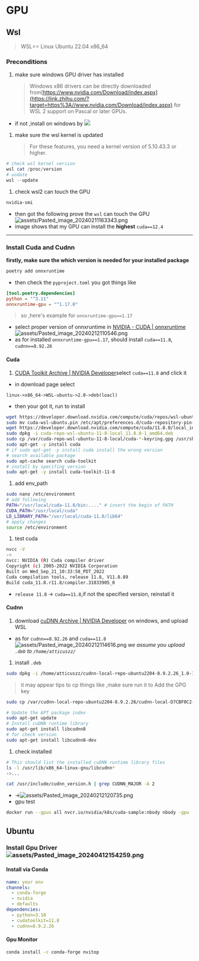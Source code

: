 # GPU

## Wsl

> WSL== Linux Ubuntu 22.04 x86_64

### Preconditions

1. make sure windows GPU driver has installed

   > Windows x86 drivers can be directly downloaded from[https://www.nvidia.com/Download/index.aspx](https://link.zhihu.com/?target=https%3A//www.nvidia.com/Download/index.aspx) for WSL 2 support on Pascal or later GPUs.

- if not ,install on windows by ![](assets/Pasted_image_20240212111245.png)

1. make sure the wsl kernel is updated

   > For these features, you need a kernel version of 5.10.43.3 or higher.

```powershell
# check wsl kernel version
wsl cat /proc/version
# uodate
wsl --update
```

1. check wsl2 can touch the GPU

```bash
nvidia-smi
```

- then got the following prove the `wsl` can touch the GPU![assets/Pasted_image_20240211163343.png](assets/Pasted_image_20240211163343.png)
- image shows that my GPU can install the __highest__ `cuda==12.4`

---

### Install Cuda and Cudnn

__firstly, make sure the which version is needed for your installed package__

```bash
poetry add onnxruntime
```

- then check the `pyproject.toml` you got things like

```toml
[tool.poetry.dependencies]
python = "^3.11"
onnxruntime-gpu = "^1.17.0"
```

> so ,here's example for `onnxruntime-gpu==1.17`

- select proper version of onnxruntime in [NVIDIA - CUDA | onnxruntime](https://onnxruntime.ai/docs/execution-providers/CUDA-ExecutionProvider.html)
  ![assets/Pasted_image_20240212110546.png](assets/Pasted_image_20240212110546.png)
- as for installed `onnxruntime-gpu==1.17`, should install `cuda==11.8`, `cudnn==8.92.26`

#### Cuda

1. [CUDA Toolkit Archive | NVIDIA Developer](https://developer.nvidia.com/cuda-toolkit-archive)select `cuda==11.8` and click it

- in download page select

```
linux->x86_64->WSL-ubuntu->2.0->deb(loacl)
```

- then your got it, run to install

```bash
wget https://developer.download.nvidia.com/compute/cuda/repos/wsl-ubuntu/x86_64/cuda-wsl-ubuntu.pin
sudo mv cuda-wsl-ubuntu.pin /etc/apt/preferences.d/cuda-repository-pin-600
wget https://developer.download.nvidia.com/compute/cuda/11.8.0/local_installers/cuda-repo-wsl-ubuntu-11-8-local_11.8.0-1_amd64.deb
sudo dpkg -i cuda-repo-wsl-ubuntu-11-8-local_11.8.0-1_amd64.deb
sudo cp /var/cuda-repo-wsl-ubuntu-11-8-local/cuda-*-keyring.gpg /usr/share/keyrings/sudo apt-get update
sudo apt-get -y install cuda
# if sudo apt-get -y install cuda install the wrong version
# search available package
sudo apt-cache search cuda-toolkit
# install by specifing version
sudo apt-get -y install cuda-toolkit-11-8
```

1. add env_path

```bash
sudo nano /etc/environment
# add following
PATH="/usr/local/cuda-11.8/bin:...." # insert the begin of PATH
CUDA_PATH="/usr/local/cuda"
LD_LIBRARY_PATH="/usr/local/cuda-11.8/lib64"
# apply changes
source /etc/environment
```

1. test cuda

```bash
nvcc -V
->
nvcc: NVIDIA (R) Cuda compiler driver
Copyright (c) 2005-2022 NVIDIA Corporation
Built on Wed_Sep_21_10:33:58_PDT_2022
Cuda compilation tools, release 11.8, V11.8.89
Build cuda_11.8.r11.8/compiler.31833905_0
```

- `release 11.8` -> `cuda==11.8`,if not the specified version, reinstall it

#### Cudnn

1. download [cuDNN Archive | NVIDIA Developer](https://developer.nvidia.com/rdp/cudnn-archive) on windows, and upload WSL

- as for `cudnn==8.92.26` and `cuda==11.8` ![assets/Pasted_image_20240212114616.png](assets/Pasted_image_20240212114616.png)
  _we assume you upload `.deb` to `/home/atticuszz/`_

1. install `.deb`

```bash
sudo dpkg -i /home/atticuszz/cudnn-local-repo-ubuntu2204-8.9.2.26_1.0-1_amd64.deb
```

> it may appear tips to cp things like ,make sure run it to Add the GPG key

```bash
sudo cp /var/cudnn-local-repo-ubuntu2204-8.9.2.26/cudnn-local-D7CBF0C2-keyring.gpg /usr/share/keyrings/

# Update the APT package index
sudo apt-get update
# Install cuDNN runtime library
sudo apt-get install libcudnn8
# for check version
sudo apt-get install libcudnn8-dev
```

1. check installed

```bash
# This should list the installed cuDNN runtime library files
ls -l /usr/lib/x86_64-linux-gnu/libcudnn*
->...

cat /usr/include/cudnn_version.h | grep CUDNN_MAJOR -A 2
```

- ->![assets/Pasted_image_20240212120735.png](assets/Pasted_image_20240212120735.png)
- gpu test

```bash
docker run --gpus all nvcr.io/nvidia/k8s/cuda-sample:nbody nbody -gpu -benchmark
```

## Ubuntu

### Install Gpu Driver ![assets/Pasted_image_20240412154259.png](assets/Pasted_image_20240412154259.png)

#### Install via Conda

```yaml
name: your env
channels:
  - conda-forge
  - nvidia
  - defaults
dependencies:
  - python=3.10
  - cudatoolkit=11.8
  - cudnn=8.9.2.26
```

#### Gpu Monitor

```bash
conda install -c conda-forge nvitop
```
